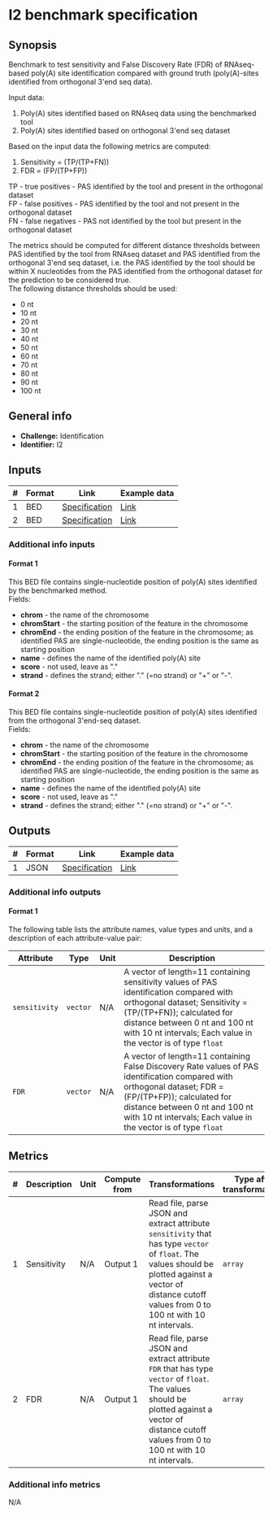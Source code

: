 # I2 benchmark specification

## Synopsis

Benchmark to test sensitivity and False Discovery Rate (FDR) of RNAseq-based poly(A) site identification compared with ground truth (poly(A)-sites identified from orthogonal 3'end seq data).

Input data:

1. Poly(A) sites identified based on RNAseq data using the benchmarked tool
2. Poly(A) sites identified based on orthogonal 3'end seq dataset

Based on the input data the following metrics are computed:

1. Sensitivity = (TP/(TP+FN))
2. FDR = (FP/(TP+FP))

TP - true positives - PAS identified by the tool and present in the orthogonal dataset  
FP - false positives - PAS identified by the tool and not present in the orthogonal dataset  
FN - false negatives - PAS not identified by the tool but present in the orthogonal dataset

The metrics should be computed for different distance thresholds between PAS identified by the tool from RNAseq dataset and PAS identified from the orthogonal 3'end seq dataset, i.e. the PAS identified by the tool should be within X nucleotides from the PAS identified from the orthogonal dataset for the prediction to be considered true.  
The following distance thresholds should be used:

- 0 nt
- 10 nt
- 20 nt
- 30 nt
- 40 nt
- 50 nt
- 60 nt
- 70 nt
- 80 nt
- 90 nt
- 100 nt

## General info

* **Challenge:** Identification
* **Identifier:** I2

## Inputs

| # | Format | Link | Example data |
  | --- | --- | --- | --- |
  | 1 | BED | [Specification][spec-bed] | [Link][in1] |
  | 2 | BED | [Specification][spec-bed] | [Link][in2] |

### Additional info inputs
  
#### Format 1

This BED file contains single-nucleotide position of poly(A) sites identified by the benchmarked method.  
Fields:

- **chrom** - the name of the chromosome
- **chromStart** - the starting position of the feature in the chromosome
- **chromEnd** - the ending position of the feature in the chromosome; as identified PAS are single-nucleotide, the ending position is the same as starting position
- **name** - defines the name of the identified poly(A) site
- **score** - not used, leave as "."
- **strand** - defines the strand; either "." (=no strand) or "+" or "-".

#### Format 2

This BED file contains single-nucleotide position of poly(A) sites identified from the orthogonal 3'end-seq dataset.  
Fields:

- **chrom** - the name of the chromosome
- **chromStart** - the starting position of the feature in the chromosome
- **chromEnd** - the ending position of the feature in the chromosome; as identified PAS are single-nucleotide, the ending position is the same as starting position
- **name** - defines the name of the identified poly(A) site
- **score** - not used, leave as "."
- **strand** - defines the strand; either "." (=no strand) or "+" or "-".

## Outputs

| # | Format | Link | Example data |
  | --- | --- | --- | --- |
  | 1 | JSON | [Specification][spec-json] | [Link][out1] |
  
### Additional info outputs

#### Format 1
  
  The following table lists the attribute names, value types and units, and a
description of each attribute-value pair:
  
  | Attribute | Type | Unit | Description |
  | --- | --- | --- | --- |
  | `sensitivity` | `vector` | N/A | A vector of length=11 containing sensitivity values of PAS identification compared with orthogonal dataset; Sensitivity = (TP/(TP+FN)); calculated for distance between 0 nt and 100 nt with 10 nt intervals; Each value in the vector is of type `float` |
  | `FDR` | `vector` | N/A | A vector of length=11 containing False Discovery Rate values of PAS identification compared with orthogonal dataset; FDR = (FP/(TP+FP)); calculated for distance between 0 nt and 100 nt with 10 nt intervals; Each value in the vector is of type `float` |
  
## Metrics
  
  | # | Description | Unit | Compute from | Transformations | Type after transformations | Additional comments |
  | --- | --- | --- | --- | --- | --- | --- |
  | 1 | Sensitivity | N/A | Output 1 | Read file, parse JSON and extract attribute `sensitivity` that has type `vector` of `float`. The values should be plotted against a vector of distance cutoff values from 0 to 100 nt with 10 nt intervals. | `array` | N/A |
  | 2 | FDR | N/A | Output 1 | Read file, parse JSON and extract attribute `FDR` that has type `vector` of `float`. The values should be plotted against a vector of distance cutoff values from 0 to 100 nt with 10 nt intervals. | `array` | N/A |
  
### Additional info metrics
  
  N/A

[//]: # (References)
  
  [in1]: ./example_files/input1.bed
[in2]: ./example_files/input2.bed
[out1]: ./example_files/output1.json
[spec-json]: <https://www.ecma-international.org/publications-and-standards/standards/ecma-404/>
  [spec-bed]: <https://genome.ucsc.edu/FAQ/FAQformat.html#format1>
  